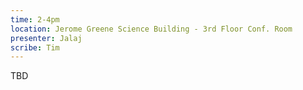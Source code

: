 ```yaml
---
time: 2-4pm
location: Jerome Greene Science Building - 3rd Floor Conf. Room
presenter: Jalaj
scribe: Tim
---
```


TBD